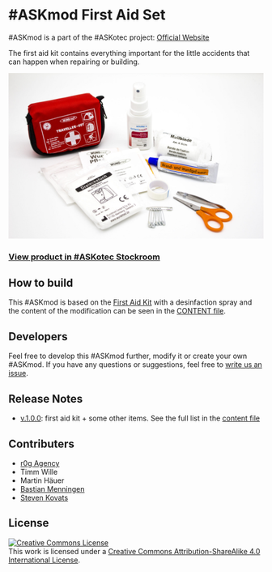 # #ASKmod First Aid Set

#ASKmod is a part of the #ASKotec project: [Official Website](https://askotec.openculture.agency)

The first aid kit contains everything important for the little accidents that can happen when repairing or building.

![#ASKmod First Aid Set](images/askmod-first-aid-set.jpg)

### [View product in #ASKotec Stockroom](https://askotec.openculture.agency/product/askmod-first-aid-set/)

## How to build

This #ASKmod is based on the [First Aid Kit](https://askotec.openculture.agency/product/first-aid-kit/) with a desinfaction spray and the content of the modification can be seen in the [CONTENT file](CONTENT.md).

## Developers

Feel free to develop this #ASKmod further, modify it or create your own #ASKmod.
If you have any questions or suggestions, feel free to [write us an issue](https://github.com/opencultureagency/ASKmod-First-Aid-Set/issues/new).

## Release Notes

- [v.1.0.0](https://github.com/opencultureagency/ASKmod-First-Aid-Set/tree/v.1.0.0): first aid kit + some other items. See the full list in the [content file](CONTENT.md)

## Contributers

- [r0g Agency](https://openculture.agency/)
- Timm Wille
- Martin Häuer
- [Bastian Menningen](https://www.bmen.cc)
- [Steven Kovats](https://openculture.agency/)

## License

<a rel="license" href="http://creativecommons.org/licenses/by-sa/4.0/"><img alt="Creative Commons License" style="border-width:0" src="https://i.creativecommons.org/l/by-sa/4.0/88x31.png" /></a><br />This work is licensed under a <a rel="license" href="http://creativecommons.org/licenses/by-sa/4.0/">Creative Commons Attribution-ShareAlike 4.0 International License</a>.